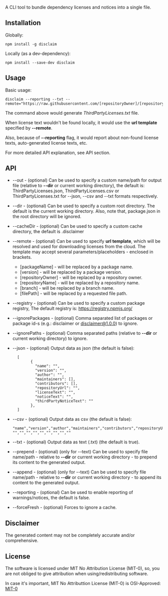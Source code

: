 A CLI tool to bundle dependency licenses and notices into a single file.

## Installation
Globally:

    npm install -g disclaim

Locally (as a dev-dependency):

    npm install --save-dev disclaim

## Usage

Basic usage:

    disclaim --reporting --txt --remote="https://raw.githubusercontent.com/[repositoryOwner]/[repositoryName]/[branch]/[filePath]"

The command above would generate _ThirdPartyLicenses.txt_ file.

When license text wouldn't be found locally, it would use the **url template** specified by **--remote**.

Also, because of **--reporting** flag, it would report about non-found license texts, auto-generated license texts, etc.

For more detailed API explanation, see API section.

## API

- --out - (optional) Can be used to specify a custom name/path for output file (relative to **--dir** or current working directory),
          the default is: ThirdPartyLicenses.json, ThirdPartyLicenses.csv or ThirdPartyLicenses.txt
          for --json, --csv and --txt formats respectively.

- --dir - (optional) Can be used to specify a custom root directory.
          The default is the current working directory.
          Also, note that, package.json in the root directory will be ignored.

- --cacheDir - (optional) Can be used to specify a custom cache directory, the default is .disclaimer

- --remote - (optional) Can be used to specify **url template**, which will be resolved and used for
             downloading licenses from the cloud.
             The template may accept several parameters/placeholders - enclosed in brackets.
    - [packageName] - will be replaced by a package name.
    - [version] - will be replaced by a package version.
    - [repositoryOwner] - will be replaced by a repository owner.
    - [repositoryName] - will be replaced by a repository name.
    - [branch] - will be replaced by a branch name.
    - [filePath] - will be replaced by a requested file path.

- --registry - (optional) Can be used to specify a custom package registry,
               The default registry is: https://registry.npmjs.org/
               
- --ignorePackages - (optional) Comma separated list of packages or package id-s
                     (e.g.: disclaimer or disclaimer@1.0.0) to ignore.
                     
- --ignorePaths - (optional) Comma separated paths (relative to **--dir** or current working directory) to ignore.

- --json - (optional) Output data as json (the default is false):
            
        [
              {
                "name": "",
                "version": "",
                "author": "",
                "maintainers": [],
                "contributors": [],
                "repositoryUrl": "",
                "licenseText": "",
                "noticeText": "",
                "thirdPartyNoticeText": ""
              },
        ]

- --csv - (optional) Output data as csv (the default is false):
          
      "name","version","author","maintainers","contributors","repositoryUrl","licenseText","noticeText","thirdPartyNoticeText"
      "","","","","","","","",""

- --txt - (optional) Output data as text (.txt) (the default is true).

- --prepend - (optional) (only for --text) Can be used to specify file name/path
                        - relative to **--dir** or current working directory -
                        to prepend its content to the generated output.

- --append - (optional) (only for --text) Can be used to specify file name/path
                        - relative to **--dir** or current working directory -
                        to append its content to the generated output.

- --reporting - (optional) Can be used to enable reporting of warnings/notices, the default is false.

- --forceFresh - (optional) Forces to ignore a cache.

## Disclaimer

The generated content may not be completely accurate and/or comprehensive.

## License

The software is licensed under MIT No Attribution License (MIT-0),
so, you are not obliged to give attribution when using/redistributing software.

In case it's important, MIT No Attributtion License (MIT-0) is OSI-Approved: [MIT-0](https://opensource.org/licenses/MIT-0)
